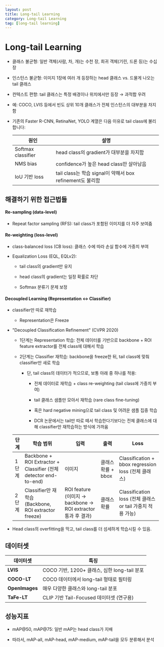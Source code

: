 ```yaml
---
layout: post
title: Long-tail Learning
category: Long-tail Learning
tag: [long-tail learning]
---
```


# Long-tail Learning

* 클래스 불균형: 일반 객체(사람, 차, 개)는 수천 장, 희귀 객체(기린, 드론 등)는 수십 장

* 인스턴스 불균형: 이미지 1장에 여러 개 등장하는 head 클래스 vs. 드물게 나오는 tail 클래스

* 컨텍스트 편향: tail 클래스는 특정 배경이나 위치에서만 등장 → 과적합 우려

* 예: COCO, LVIS 등에서 빈도 상위 10개 클래스가 전체 인스턴스의 대부분을 차지함



* 기존의 Faster R-CNN, RetinaNet, YOLO 계열은 다음 이유로 tail class에 불리합니다:

    | 원인                 | 설명                                             |
    | ------------------ | ---------------------------------------------- |
    | Softmax classifier | head class의 gradient가 대부분을 차지함                 |
    | NMS bias           | confidence가 높은 head class만 살아남음                |
    | IoU 기반 loss        | tail class는 학습 signal이 약해서 box refinement도 불리함 |


## 해결하기 위한 접근법들

#### Re-sampling (data-level)

* Repeat factor sampling (RFS): tail class가 포함된 이미지를 더 자주 보여줌

#### Re-weighting (loss-level)

* class-balanced loss (CB loss): 클래스 수에 따라 손실 함수에 가중치 부여

* Equalization Loss (EQL, EQLv2):

    * tail class의 gradient만 유지

    * head class의 gradient는 일정 확률로 차단

    * Softmax 분류기 문제 보정


#### Decoupled Learning (Representation ↔ Classifier)

* classifier만 따로 재학습 

    * Representation은 Freeze

* "Decoupled Classification Refinement" (CVPR 2020)
    
    * 1단계는 Representation 학습: 전체 데이터를 기반으로 backbone + ROI feature extractor를 전체 class에 대해서 학습

    * 2단계는 Classifier 재학습: backbone을 freeze한 뒤, tail class에 맞춰 classifier만 새로 학습
        
        * 단, tail class의 데이터가 적으므로, 보통 아래 중 하나를 적용:

            * 전체 데이터로 재학습 + class re-weighting (tail class에 가중치 부여)

            * tail 클래스 샘플만 모아서 재학습 (rare class fine-tuning)

            * 혹은 hard negative mining으로 tail class 및 어려운 샘플 집중 학습

            * DCR 논문에서는 tail만 따로 떼서 학습한다기보다는 전체 클래스에 대해 classifier만 재학습하는 방식에 가까움

    | 단계  | 학습 범위                                                          | 입력                                                   | 출력            | Loss                                           |
    | --- | -------------------------------------------------------------- | ---------------------------------------------------- | ------------- | ---------------------------------------------- |
    | 1단계 | Backbone + ROI Extractor + Classifier (전체 detector end-to-end) | 이미지                                                  | 클래스 확률 + bbox | Classification + bbox regression loss (전체 클래스) |
    | 2단계 | Classifier만 재학습 (Backbone, ROI extractor freeze)               | ROI feature (이미지 → backbone → ROI extractor 통과 후 결과) | 클래스 확률        | Classification loss (전체 클래스 or tail 가중치 적용 가능) |



* Head class의 overfitting을 막고, tail class를 더 섬세하게 학습시킬 수 있음.


## 데이터셋

| 데이터셋           | 특징                                  |
| -------------- | ----------------------------------- |
| **LVIS**       | COCO 기반, 1200+ 클래스, 심한 long-tail 분포 |
| **COCO-LT**    | COCO 데이터에서 long-tail 형태로 필터링        |
| **OpenImages** | 매우 다양한 클래스와 long-tail 분포            |
| **TaFe-LT**    | CLIP 기반 Tail-Focused 데이터셋 (연구용)     |


## 성능지표
* mAP@50, mAP@75: 일반 mAP는 head class가 지배

* 따라서, mAP-all, mAP-head, mAP-medium, mAP-tail을 모두 분류해서 분석

